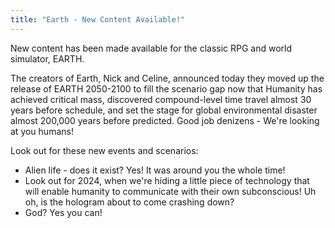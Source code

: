 ```yaml
---
title: "Earth - New Content Available!"
---
```


New content has been made available for the classic RPG and world simulator, EARTH.

The creators of Earth, Nick and Celine, announced today they moved up the release of EARTH 2050-2100 to fill the scenario gap now that Humanity has achieved critical mass, discovered compound-level time travel almost 30 years before schedule, and set the stage for global environmental disaster almost 200,000 years before predicted. Good job denizens - We're looking at you humans!



Look out for these new events and scenarios:
- Alien life - does it exist? Yes! It was around you the whole time!
- Look out for 2024, when we're hiding a little piece of technology that will enable humanity to communicate with their own subconscious! Uh oh, is the hologram about to come crashing down?
- God? Yes you can!